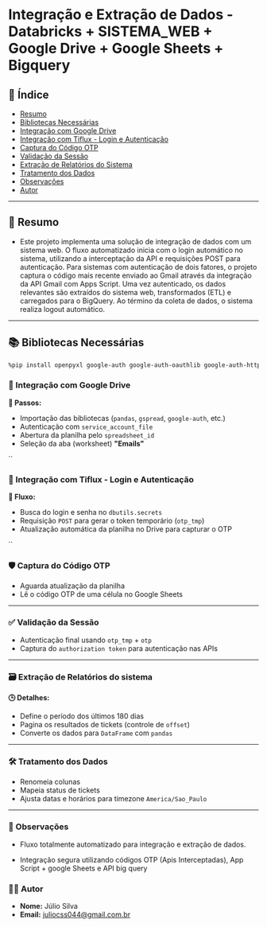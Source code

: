 <!---
README do Projeto: Integração e Extração de Dados - Tiflux + Google Drive
-->

# Integração e Extração de Dados - Databricks + SISTEMA_WEB + Google Drive + Google Sheets + Bigquery

## 📑 Índice

- [Resumo](#-resumo)
- [Bibliotecas Necessárias](#-bibliotecas-necessárias)
- [Integração com Google Drive](#-integração-com-google-drive)
- [Integração com Tiflux - Login e Autenticação](#-integração-com-sistema---login-e-autenticação)
- [Captura do Código OTP](#-captura-do-código-otp)
- [Validação da Sessão](#-validação-da-sessão)
- [Extração de Relatórios do Sistema](#-extração-de-relatórios-do-sistema)
- [Tratamento dos Dados](#-tratamento-dos-dados)
- [Observações](#-observações)
- [Autor](#-autor)

---

## 📄 Resumo

- Este projeto implementa uma solução de integração de dados com um sistema web. O fluxo automatizado inicia com o login automático no sistema, utilizando a interceptação da API e requisições POST para autenticação. Para sistemas com autenticação de dois fatores, o projeto captura o código mais recente enviado ao Gmail através da integração da API Gmail com Apps Script. Uma vez autenticado, os dados relevantes são extraídos do sistema web, transformados (ETL) e carregados para o BigQuery. Ao término da coleta de dados, o sistema realiza logout automático.
---

## 📚 Bibliotecas Necessárias

```bash
%pip install openpyxl google-auth google-auth-oauthlib google-auth-httplib2 google-api-python-client gspread drive pandas_gbq gspread_dataframe -q

````
### 🔗 Integração com Google Drive

**📂 Passos:**

- Importação das bibliotecas (`pandas`, `gspread`, `google-auth`, etc.)
- Autenticação com `service_account_file`
- Abertura da planilha pelo `spreadsheet_id`
- Seleção da aba (worksheet) **"Emails"**

``
### 🔐 Integração com Tiflux - Login e Autenticação

**🔄 Fluxo:**

- Busca do login e senha no `dbutils.secrets`
- Requisição `POST` para gerar o token temporário (`otp_tmp`)
- Atualização automática da planilha no Drive para capturar o OTP

``

### 🛡️ Captura do Código OTP

- Aguarda atualização da planilha
- Lê o código OTP de uma célula no Google Sheets

---

### ✅ Validação da Sessão

- Autenticação final usando `otp_tmp` + `otp`
- Captura do `authorization token` para autenticação nas APIs

---

### 🗃️ Extração de Relatórios do sistema

**🕒 Detalhes:**

- Define o período dos últimos 180 dias
- Pagina os resultados de tickets (controle de `offset`)
- Converte os dados para `DataFrame` com `pandas`

---

### 🛠️ Tratamento dos Dados

- Renomeia colunas
- Mapeia status de tickets
- Ajusta datas e horários para timezone `America/Sao_Paulo`

---

### 📝 Observações

- Fluxo totalmente automatizado para integração e extração de dados.

- Integração segura utilizando códigos OTP (Apis Interceptadas), App Script + google Sheets e API big query

### 👨‍💻 Autor

- **Nome:** Júlio Silva
- **Email:** juliocss044@gmail.com.br




